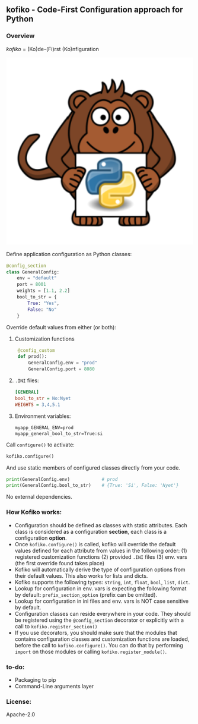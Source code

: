## kofiko - Code-First Configuration approach for Python 

### Overview

*kofiko* = (Ko)de-(Fi)rst (Ko)nfiguration

![](docs/kofiko-python.png)

Define application configuration as Python classes:

```python
@config_section
class GeneralConfig:
    env = "default"
    port = 8001
    weights = [1.1, 2.2]
    bool_to_str = {
        True: "Yes",
        False: "No"
    }
```

Override default values from either (or both):
1. Customization functions
   ```python
    @config_custom
    def prod():
        GeneralConfig.env = "prod"
        GeneralConfig.port = 8080
    ```

1. `.INI` files:
    ```ini
    [GENERAL]
    bool_to_str = No:Nyet
    WEIGHTS = 3,4,5.1
    ```

1. Environment variables:  
   ```
   myapp_GENERAL_ENV=prod 
   myapp_general_bool_to_str=True:si
   ```

Call `configure()` to activate:
```python
kofiko.configure()
```

And use static members of configured classes directly from your code.
```python
print(GeneralConfig.env)            # prod
print(GeneralConfig.bool_to_str)    # {True: 'Si', False: 'Nyet'}
```

No external dependencies. 

### How Kofiko works:

* Configuration should be defined as classes with static attributes. 
  Each class is considered as a configuration **section**, each class is a configuration 
  **option**.
* Once `kofiko.configure()` is called, kofiko will override the default values defined
  for each attribute from values in the following order: (1) registered customization functions
  (2) provided `.INI` files (3) env. vars (the first override found takes place)
* Kofiko will automatically derive the type of configuration options from their default values. 
  This also works for lists and dicts.
* Kofiko supports the following types: `string`, `int`, `float`, `bool`, `list`, `dict`.   
* Lookup for configuration in env. vars is expecting the following format by default: 
  `prefix_section_option` (prefix can be omitted).
* Lookup for configuration in ini files and env. vars is NOT case sensitive by default.  
* Configuration classes can reside everywhere in your code. They should be registered 
  using the `@config_section` decorator or explicitly with a call to `kofiko.register_section()`
* If you use decorators, you should make sure that the modules that contains configuration
  classes and customization functions are loaded, before the call to `kofiko.configure()`. You can do that by
  performing `import` on those modules or calling `kofiko.register_module()`.

### to-do:

* Packaging to pip
* Command-Line arguments layer
  
### License: 
Apache-2.0
